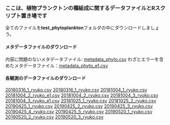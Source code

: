 ### ここは、植物プランクトンの種組成に関するデータファイルとRスクリプト置き場です
全てのファイルを<b>test_phytoplankton</b>フォルダの中にダウンロードしましょう。

#### メタデータファイルのダウンロード
内容に問題のないメタデータファイル: [metadata_phyto.csv](./metadata_phyto.csv)
わざとエラーを含めたメタデータファイル：[metadata_phyto_e1.csv](./metadata_phyto_e1.csv)

#### 各観測のデータファイルのダウンロード
[20180316_1_ryuko.csv](./20180316_1_ryuko.csv)
[20180316_1_ryuko.csv](./20180316_1_ryuko.csv)
[20181004_1_ryuko.csv](./20181004_1_ryuko.csv)
[20181004_2_ryuko_e1.csv](./20181004_2_ryuko_e1.csv)
[20181004_2_ryuko.csv](./20181004_2_ryuko.csv)
[20181004_3_ryuko.csv](./20181004_3_ryuko.csv)
[20181004_3_ryuko_e1.csv](./20181004_3_ryuko_e1.csv)
[20181025_1_ryuko.csv](./20181025_1_ryuko.csv)
[20181025_2_ryuko.csv](./20181025_2_ryuko.csv)
[20190425_1_ryuko.csv](./20190425_1_ryuko.csv)
[20190425_2_ryuko.csv](./20190425_2_ryuko.csv)
[20190425_3_ryuko.csv](./20190425_3_ryuko.csv)
[20190425_4_ryuko.csv](./20190425_4_ryuko.csv)
[20190425_5_ryuko.csv](./20190425_5_ryuko.csv)
[20190520_1_ryuko.csv](./20190520_1_ryuko.csv)
[20190520_2_ryuko.csv](./20190520_2_ryuko.csv)
[20190520_3_ryuko.csv](./20190520_3_ryuko.csv)

